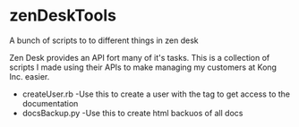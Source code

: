 # zenDeskTools
A bunch of scripts to to different things in zen desk

Zen Desk provides an API fort many of it's tasks. This is a collection of scripts I made using their APIs to make managing my customers at Kong Inc. easier.

 - createUser.rb -Use this to create a user with the tag to get access to the documentation
 - docsBackup.py -Use this to create html backuos of all docs
